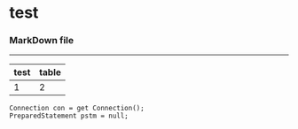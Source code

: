 # test

### MarkDown file
---
|test|table|
|---|---|
|1|2|

```
Connection con = get Connection();
PreparedStatement pstm = null;
```
